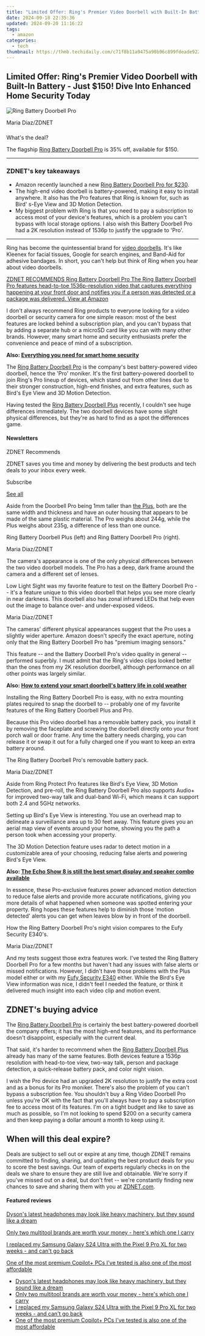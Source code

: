 ```yaml
---
title: "Limited Offer: Ring's Premier Video Doorbell with Built-In Battery - Just $150! Dive Into Enhanced Home Security Today"
date: 2024-09-18 22:35:36
updated: 2024-09-20 11:16:22
tags:
  - amazon
categories:
  - tech
thumbnail: https://thmb.techidaily.com/c71f8b11a9475a90b96c899fdeade9228f855c7ed46c02973b8fefdc10e6507c.jpg
---
```


## Limited Offer: Ring's Premier Video Doorbell with Built-In Battery - Just $150! Dive Into Enhanced Home Security Today

![Ring Battery Doorbell Pro](https://www.zdnet.com/a/img/resize/ed5a4df59781c24d89fe0a4a11005241861007e8/2024/03/04/364d906b-74e0-4bdc-86da-3d1ecf41ada9/8.jpg?auto=webp&width=1280)

Maria Diaz/ZDNET

### 

What's the deal?

The flagship [Ring Battery Doorbell Pro](https://buy.geni.us/Proxy.ashx?TSID=368250&GR%5FURL=https%3A%2F%2Fwww.amazon.com%2Fdp%2FB0B2BY4ZG7%3Ftag%3Dzd-buy-button-20%26ascsubtag%3D%5F%5FCOM%5FCLICK%5FID%5F%5F%7C000fa8da-7b97-4319-b149-e44b54fb4296%7Cdtp&dtb=1) is 35% off, available for $150.

---

### ZDNET's key takeaways

* Amazon recently launched a new [Ring Battery Doorbell Pro for $230](https://buy.geni.us/Proxy.ashx?TSID=368250&GR%5FURL=https%3A%2F%2Fwww.amazon.com%2Fdp%2FB0B2BY4ZG7%2F%3Ftag%3Dzd-buy-button-20%26ascsubtag%3D%5F%5FCOM%5FCLICK%5FID%5F%5F%7C000fa8da-7b97-4319-b149-e44b54fb4296%7Cdtp&dtb=1).
* The high-end video doorbell is battery-powered, making it easy to install anywhere. It also has the Pro features that Ring is known for, such as Bird' s-Eye View and 3D Motion Detection.
* My biggest problem with Ring is that you need to pay a subscription to access most of your device's features, which is a problem you can't bypass with local storage options. I also wish this Battery Doorbell Pro had a 2K resolution instead of 1536p to justify the upgrade to 'Pro'.

---

Ring has become the quintessential brand for [video doorbells](https://www.zdnet.com/home-and-office/smart-home/best-ring-doorbell/). It's like Kleenex for facial tissues, Google for search engines, and Band-Aid for adhesive bandages. In short, you can't help but think of Ring when you hear about video doorbells. 

[ZDNET RECOMMENDS Ring Battery Doorbell Pro The Ring Battery Doorbell Pro features head-to-toe 1536p-resolution video that captures everything happening at your front door and notifies you if a person was detected or a package was delivered. View at Amazon](https://buy.geni.us/Proxy.ashx?TSID=368250&GR%5FURL=https%3A%2F%2Fwww.amazon.com%2Fdp%2FB0B2BY4ZG7%2F%3Ftag%3Dzd-buy-button-20%26ascsubtag%3D%5F%5FCOM%5FCLICK%5FID%5F%5F%7C000fa8da-7b97-4319-b149-e44b54fb4296%7Cdtp&dtb=1)

I don't always recommend Ring products to everyone looking for a video doorbell or security camera for one simple reason: most of the best features are locked behind a subscription plan, and you can't bypass that by adding a separate hub or a microSD card like you can with many other brands. However, many smart home and security enthusiasts prefer the convenience and peace of mind of a subscription.

**Also: [Everything you need for smart home security](https://www.zdnet.com/home-and-office/smart-home/everything-you-need-for-smart-home-security/)**

The [Ring Battery Doorbell Pro](https://buy.geni.us/Proxy.ashx?TSID=368250&GR%5FURL=https%3A%2F%2Fwww.amazon.com%2FRing-Battery-Doorbell-Pro-Video-Camera%2Fdp%2FB0B2BY4ZG7%3Ftag%3Dzd-buy-button-20%26ascsubtag%3D%5F%5FCOM%5FCLICK%5FID%5F%5F%7C000fa8da-7b97-4319-b149-e44b54fb4296%7Cdtp&dtb=1) is the company's best battery-powered video doorbell, hence the 'Pro' moniker. It's the first battery-powered doorbell to join Ring's Pro lineup of devices, which stand out from other lines due to their stronger construction, high-end finishes, and extra features, such as Bird's Eye View and 3D Motion Detection.

Having tested the [Ring Battery Doorbell Plus](https://buy.geni.us/Proxy.ashx?TSID=368250&GR%5FURL=https%3A%2F%2Fwww.amazon.com%2FAll-new-Ring-Battery-Doorbell-detection%2Fdp%2FB09WZBPX7K%3Ftag%3Dzd-buy-button-20%26ascsubtag%3D%5F%5FCOM%5FCLICK%5FID%5F%5F%7C000fa8da-7b97-4319-b149-e44b54fb4296%7Cdtp&dtb=1) recently, I couldn't see huge differences immediately. The two doorbell devices have some slight physical differences, but they're as hard to find as a spot the differences game. 

#### Newsletters

ZDNET Recommends

ZDNET saves you time and money by delivering the best products and tech deals to your inbox every week.

 Subscribe

[See all](https://www.zdnet.com/newsletters/)

Aside from the Doorbell Pro being 1mm taller than [the Plus](https://www.zdnet.com/home-and-office/smart-home/the-ring-battery-doorbell-plus-is-the-best-battery-video-doorbell-for-ring-fans/), both are the same width and thickness and have an outer housing that appears to be made of the same plastic material. The Pro weighs about 244g, while the Plus weighs about 235g, a difference of less than one ounce. 

Ring Battery Doorbell Plus (left) and Ring Battery Doorbell Pro (right).

Maria Diaz/ZDNET

The camera's appearance is one of the only physical differences between the two video doorbell models. The Pro has a deep, dark frame around the camera and a different set of lenses. 

Low Light Sight was my favorite feature to test on the Battery Doorbell Pro -- it's a feature unique to this video doorbell that helps you see more clearly in near darkness. This doorbell also has zonal infrared LEDs that help even out the image to balance over- and under-exposed videos. 

Maria Diaz/ZDNET

The cameras' different physical appearances suggest that the Pro uses a slightly wider aperture. Amazon doesn't specify the exact aperture, noting only that the Ring Battery Doorbell Pro has "premium imaging sensors."

This feature -- and the Battery Doorbell Pro's video quality in general -- performed superbly. I must admit that the Ring's video clips looked better than the ones from my 2K resolution doorbell, although performance on all other points was largely similar. 

**Also: [How to extend your smart doorbell's battery life in cold weather](https://www.zdnet.com/home-and-office/smart-home/how-to-extend-your-smart-doorbells-battery-life-in-cold-weather/)**

Installing the Ring Battery Doorbell Pro is easy, with no extra mounting plates required to snap the doorbell to -- probably one of my favorite features of the Ring Battery Doorbell Plus and Pro. 

Because this Pro video doorbell has a removable battery pack, you install it by removing the faceplate and screwing the doorbell directly onto your front porch wall or door frame. Any time the battery needs charging, you can release it or swap it out for a fully charged one if you want to keep an extra battery around. 

The Ring Battery Doorbell Pro's removable battery pack.

Maria Diaz/ZDNET

Aside from Ring Protect Pro features like Bird's Eye View, 3D Motion Detection, and pre-roll, the Ring Battery Doorbell Pro also supports Audio+ for improved two-way talk and dual-band Wi-Fi, which means it can support both 2.4 and 5GHz networks. 

Setting up Bird's Eye View is interesting. You use an overhead map to delineate a surveillance area up to 30 feet away. This feature gives you an aerial map view of events around your home, showing you the path a person took when accessing your property. 

The 3D Motion Detection feature uses radar to detect motion in a customizable area of your choosing, reducing false alerts and powering Bird's Eye View. 

**Also: [The Echo Show 8 is still the best smart display and speaker combo available](https://www.zdnet.com/home-and-office/smart-home/the-echo-show-8-is-still-the-best-smart-display-and-speaker-combo-available/)**

In essence, these Pro-exclusive features power advanced motion detection to reduce false alerts and provide more accurate notifications, giving you more details of what happened when someone was spotted entering your property. Ring hopes these features help to diminish those 'motion detected' alerts you can get when leaves blow by in front of the doorbell.

How the Ring Battery Doorbell Pro's night vision compares to the Eufy Security E340's.

Maria Diaz/ZDNET

And my tests suggest those extra features work. I've tested the Ring Battery Doorbell Pro for a few months but haven't had any issues with false alerts or missed notifications. However, I didn't have those problems with the Plus model either or with my [Eufy Security E340](https://buy.geni.us/Proxy.ashx?TSID=368250&GR%5FURL=https%3A%2F%2Fwww.amazon.com%2Feufy-Security-Doorbell-Delivery-Compatible%2Fdp%2FB0CD7NT4Y9%3Ftag%3Dzd-buy-button-20%26ascsubtag%3D%5F%5FCOM%5FCLICK%5FID%5F%5F%7C000fa8da-7b97-4319-b149-e44b54fb4296%7Cdtp&dtb=1) either. While the Bird's Eye View information was nice, I didn't feel I needed the feature, or think it delivered much insight into each video clip and motion event. 

## ZDNET's buying advice

The [Ring Battery Doorbell Pro](https://buy.geni.us/Proxy.ashx?TSID=368250&GR%5FURL=https%3A%2F%2Fwww.amazon.com%2Fdp%2FB0B2BY4ZG7%2F%3Ftag%3Dzd-buy-button-20%26ascsubtag%3D%5F%5FCOM%5FCLICK%5FID%5F%5F%7C000fa8da-7b97-4319-b149-e44b54fb4296%7Cdtp&dtb=1) is certainly the best battery-powered doorbell the company offers; it has the most high-end features, and its performance doesn't disappoint, especially with the current deal.

That said, it's harder to recommend when the [Ring Battery Doorbell Plus](https://buy.geni.us/Proxy.ashx?TSID=368250&GR%5FURL=https%3A%2F%2Fwww.amazon.com%2FAll-new-Ring-Battery-Doorbell-detection%2Fdp%2FB09WZBPX7K%3Ftag%3Dzd-buy-button-20%26ascsubtag%3D%5F%5FCOM%5FCLICK%5FID%5F%5F%7C000fa8da-7b97-4319-b149-e44b54fb4296%7Cdtp&dtb=1) already has many of the same features. Both devices feature a 1536p resolution with head-to-toe view, two-way talk, person and package detection, a quick-release battery pack, and color night vision. 

I wish the Pro device had an upgraded 2K resolution to justify the extra cost and as a bonus for its Pro moniker. There's also the problem of you can't bypass a subscription fee. You shouldn't buy a Ring Video Doorbell Pro unless you're OK with the fact that you'll always have to pay a subscription fee to access most of its features. I'm on a tight budget and like to save as much as possible, so I'm not looking to spend $200 on a security camera and then keep paying a dollar amount a month to keep using it.

## When will this deal expire?

Deals are subject to sell out or expire at any time, though ZDNET remains committed to finding, sharing, and updating the best product deals for you to score the best savings. Our team of experts regularly checks in on the deals we share to ensure they are still live and obtainable. We're sorry if you've missed out on a deal, but don't fret -- we're constantly finding new chances to save and sharing them with you at [ZDNET.com](https://www.zdnet.com/). 

#### Featured reviews

[Dyson's latest headphones may look like heavy machinery, but they sound like a dream](https://www.zdnet.com/article/i-tested-dysons-500-flagship-headphones-and-theyre-more-competitive-than-expected/ "Dyson's latest headphones may look like heavy machinery, but they sound like a dream")

[Only two multitool brands are worth your money - here's which one I carry](https://www.zdnet.com/article/only-two-multitool-brands-are-worth-your-money-heres-the-one-i-carry/ "Only two multitool brands are worth your money - here's which one I carry")

[I replaced my Samsung Galaxy S24 Ultra with the Pixel 9 Pro XL for two weeks - and can't go back](https://www.zdnet.com/article/i-replaced-my-samsung-galaxy-s24-ultra-with-the-pixel-9-pro-xl-for-two-weeks-and-cant-go-back/ "I replaced my Samsung Galaxy S24 Ultra with the Pixel 9 Pro XL for two weeks - and can't go back")

[One of the most premium Copilot+ PCs I've tested is also one of the most affordable](https://www.zdnet.com/article/one-of-the-most-premium-copilot-pcs-ive-tested-is-also-one-of-the-most-affordable/ "One of the most premium Copilot+ PCs I've tested is also one of the most affordable")

* [Dyson's latest headphones may look like heavy machinery, but they sound like a dream](https://www.zdnet.com/article/i-tested-dysons-500-flagship-headphones-and-theyre-more-competitive-than-expected/ "Dyson's latest headphones may look like heavy machinery, but they sound like a dream")
* [Only two multitool brands are worth your money - here's which one I carry](https://www.zdnet.com/article/only-two-multitool-brands-are-worth-your-money-heres-the-one-i-carry/ "Only two multitool brands are worth your money - here's which one I carry")
* [I replaced my Samsung Galaxy S24 Ultra with the Pixel 9 Pro XL for two weeks - and can't go back](https://www.zdnet.com/article/i-replaced-my-samsung-galaxy-s24-ultra-with-the-pixel-9-pro-xl-for-two-weeks-and-cant-go-back/ "I replaced my Samsung Galaxy S24 Ultra with the Pixel 9 Pro XL for two weeks - and can't go back")
* [One of the most premium Copilot+ PCs I've tested is also one of the most affordable](https://www.zdnet.com/article/one-of-the-most-premium-copilot-pcs-ive-tested-is-also-one-of-the-most-affordable/ "One of the most premium Copilot+ PCs I've tested is also one of the most affordable")

<ins class="adsbygoogle"
     style="display:block"
     data-ad-format="autorelaxed"
     data-ad-client="ca-pub-7571918770474297"
     data-ad-slot="1223367746"></ins>



<ins class="adsbygoogle"
     style="display:block"
     data-ad-client="ca-pub-7571918770474297"
     data-ad-slot="8358498916"
     data-ad-format="auto"
     data-full-width-responsive="true"></ins>
